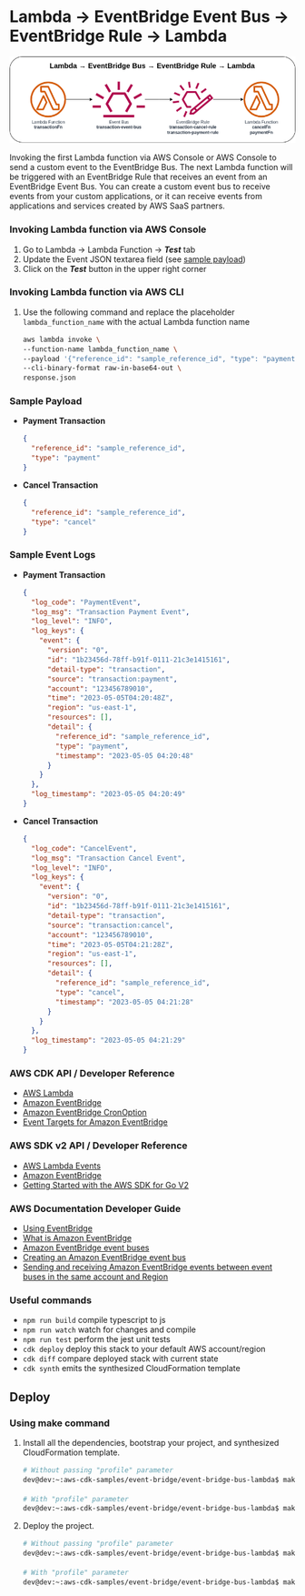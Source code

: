 # Lambda → EventBridge Event Bus → EventBridge Rule → Lambda

![event-bridge-bus-lambda](assets/img/event-bridge-bus-lambda.png)

Invoking the first Lambda function via AWS Console or AWS Console to send a custom event to the EventBridge Bus. The next Lambda function will be triggered with an EventBridge Rule that receives an event from an EventBridge Event Bus. You can create a custom event bus to receive events from your custom applications, or it can receive events from applications and services created by AWS SaaS partners.

### Invoking Lambda function via AWS Console
1. Go to Lambda → Lambda Function → ***Test*** tab
2. Update the Event JSON textarea field (see [sample payload](#sample-payload))
3. Click on the ***Test*** button in the upper right corner

### Invoking Lambda function via AWS CLI
1. Use the following command and replace the placeholder `lambda_function_name` with the actual Lambda function name
    ```bash
    aws lambda invoke \
    --function-name lambda_function_name \
    --payload '{"reference_id": "sample_reference_id", "type": "payment"}' \
    --cli-binary-format raw-in-base64-out \
    response.json
    ```

### Sample Payload
* **Payment Transaction**
    ```json
    {
      "reference_id": "sample_reference_id",
      "type": "payment"
    }
    ```

* **Cancel Transaction**
    ```json
    {
      "reference_id": "sample_reference_id",
      "type": "cancel"
    }
    ```

### Sample Event Logs

* **Payment Transaction**
    ```json
    {
      "log_code": "PaymentEvent",
      "log_msg": "Transaction Payment Event",
      "log_level": "INFO",
      "log_keys": {
        "event": {
          "version": "0",
          "id": "1b23456d-78ff-b91f-0111-21c3e1415161",
          "detail-type": "transaction",
          "source": "transaction:payment",
          "account": "123456789010",
          "time": "2023-05-05T04:20:48Z",
          "region": "us-east-1",
          "resources": [],
          "detail": {
            "reference_id": "sample_reference_id",
            "type": "payment",
            "timestamp": "2023-05-05 04:20:48"
          }
        }
      },
      "log_timestamp": "2023-05-05 04:20:49"
    }
    ```

* **Cancel Transaction**
    ```json
    {
      "log_code": "CancelEvent",
      "log_msg": "Transaction Cancel Event",
      "log_level": "INFO",
      "log_keys": {
        "event": {
          "version": "0",
          "id": "1b23456d-78ff-b91f-0111-21c3e1415161",
          "detail-type": "transaction",
          "source": "transaction:cancel",
          "account": "123456789010",
          "time": "2023-05-05T04:21:28Z",
          "region": "us-east-1",
          "resources": [],
          "detail": {
            "reference_id": "sample_reference_id",
            "type": "cancel",
            "timestamp": "2023-05-05 04:21:28"
          }
        }
      },
      "log_timestamp": "2023-05-05 04:21:29"
    }
    ```

### AWS CDK API / Developer Reference
* [AWS Lambda](https://docs.aws.amazon.com/cdk/api/v2/docs/aws-cdk-lib.aws_lambda-readme.html)
* [Amazon EventBridge](https://docs.aws.amazon.com/cdk/api/v2/docs/aws-cdk-lib.aws_events-readme.html)
* [Amazon EventBridge CronOption](https://docs.aws.amazon.com/cdk/api/v2/docs/aws-cdk-lib.aws_events.CronOptions.html)
* [Event Targets for Amazon EventBridge](https://docs.aws.amazon.com/cdk/api/v2/docs/aws-cdk-lib.aws_events_targets-readme.html)

### AWS SDK v2 API / Developer Reference
* [AWS Lambda Events](https://github.com/aws/aws-lambda-go/blob/main/events/README.md)
* [Amazon EventBridge](https://pkg.go.dev/github.com/aws/aws-sdk-go-v2/service/eventbridge)
* [Getting Started with the AWS SDK for Go V2](https://aws.github.io/aws-sdk-go-v2/docs/getting-started/)

### AWS Documentation Developer Guide
* [Using EventBridge](https://docs.aws.amazon.com/AmazonS3/latest/userguide/EventBridge.html)
* [What is Amazon EventBridge](https://docs.aws.amazon.com/eventbridge/latest/userguide/eb-what-is.html)
* [Amazon EventBridge event buses](https://docs.aws.amazon.com/eventbridge/latest/userguide/eb-event-bus.html)
* [Creating an Amazon EventBridge event bus](https://docs.aws.amazon.com/eventbridge/latest/userguide/eb-create-event-bus.html)
* [Sending and receiving Amazon EventBridge events between event buses in the same account and Region](https://docs.aws.amazon.com/eventbridge/latest/userguide/eb-bus-to-bus.html)

### Useful commands

* `npm run build`   compile typescript to js
* `npm run watch`   watch for changes and compile
* `npm run test`    perform the jest unit tests
* `cdk deploy`      deploy this stack to your default AWS account/region
* `cdk diff`        compare deployed stack with current state
* `cdk synth`       emits the synthesized CloudFormation template

## Deploy

### Using make command
1. Install all the dependencies, bootstrap your project, and synthesized CloudFormation template.
    ```bash
    # Without passing "profile" parameter
    dev@dev:~:aws-cdk-samples/event-bridge/event-bridge-bus-lambda$ make init

    # With "profile" parameter
    dev@dev:~:aws-cdk-samples/event-bridge/event-bridge-bus-lambda$ make init profile=[profile_name]
    ```

2. Deploy the project.
    ```bash
    # Without passing "profile" parameter
    dev@dev:~:aws-cdk-samples/event-bridge/event-bridge-bus-lambda$ make deploy

    # With "profile" parameter
    dev@dev:~:aws-cdk-samples/event-bridge/event-bridge-bus-lambda$ make deploy profile=[profile_name]
    ```